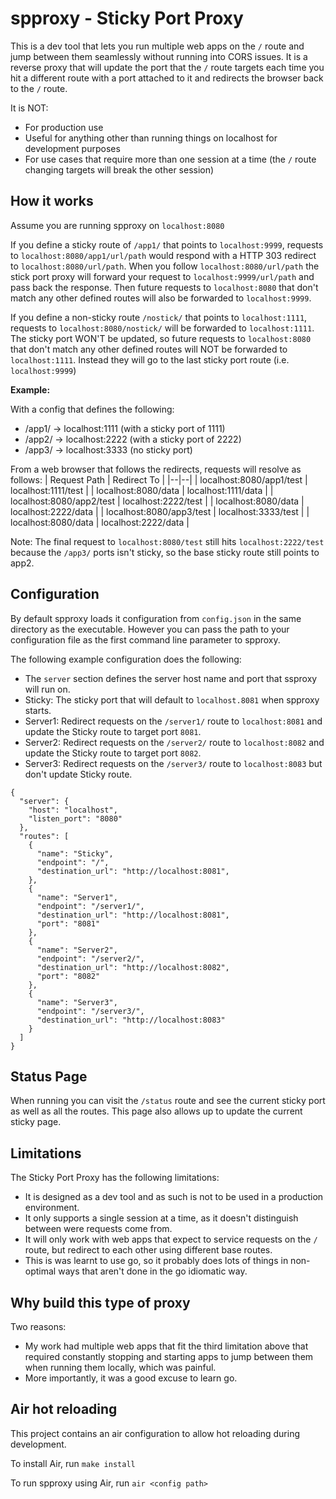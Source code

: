 
# spproxy - Sticky Port Proxy

This is a dev tool that lets you run multiple web apps on the `/` route and jump between them seamlessly without running into CORS issues.  It is a reverse proxy that will update the port that the `/` route targets each time you hit a different route with a port attached to it and redirects the browser back to the `/` route.

It is NOT:
- For production use
- Useful for anything other than running things on localhost for development purposes
- For use cases that require more than one session at a time (the `/` route changing targets will break the other session)

## How it works

Assume you are running spproxy on `localhost:8080`

If you define a sticky route of `/app1/` that points to `localhost:9999`, requests to `localhost:8080/app1/url/path` would respond with a HTTP 303 redirect to `localhost:8080/url/path`.  When you follow `localhost:8080/url/path` the stick port proxy will forward your request to `localhost:9999/url/path` and pass back the response.  Then future requests to `localhost:8080` that don't match any other defined routes will also be forwarded to `localhost:9999`.

If you define a non-sticky route `/nostick/` that points to `localhost:1111`, requests to `localhost:8080/nostick/` will be forwarded to `localhost:1111`.  The sticky port WON'T be updated, so future requests to `localhost:8080` that don't match any other defined routes will NOT be forwarded to `localhost:1111`.  Instead they will go to the last sticky port route (i.e. `localhost:9999`)

**Example:**

With a config that defines the following:
- /app1/ -> localhost:1111 (with a sticky port of 1111)
- /app2/ -> localhost:2222 (with a sticky port of 2222)
- /app3/ -> localhost:3333 (no sticky port)

From a web browser that follows the redirects, requests will resolve as follows:
| Request Path | Redirect To |
|--|--|
| localhost:8080/app1/test | localhost:1111/test |
| localhost:8080/data | localhost:1111/data |
| localhost:8080/app2/test | localhost:2222/test |
| localhost:8080/data | localhost:2222/data |
| localhost:8080/app3/test | localhost:3333/test |
| localhost:8080/data | localhost:2222/data |

Note: The final request to `localhost:8080/test` still hits `localhost:2222/test` because the `/app3/` ports isn't sticky, so the base sticky route still points to app2.

## Configuration

By default spproxy loads it configuration from `config.json` in the same directory as the executable.  However you can pass the path to your configuration file as the first command line parameter to spproxy.

The following example configuration does the following:
- The `server` section defines the server host name and port that ssproxy will run on.
- Sticky: The sticky port that will default to `localhost.8081` when spproxy starts.
- Server1: Redirect requests on the `/server1/` route to `localhost:8081` and update the Sticky route to target port `8081`.
- Server2: Redirect requests on the `/server2/` route to `localhost:8082` and update the Sticky route to target port `8082`.
- Server3: Redirect requests on the `/server3/` route to `localhost:8083` but don't update Sticky route.

```
{
  "server": {
    "host": "localhost",
    "listen_port": "8080"
  },
  "routes": [
    {
      "name": "Sticky",
      "endpoint": "/",
      "destination_url": "http://localhost:8081",
    },
    {
      "name": "Server1",
      "endpoint": "/server1/",
      "destination_url": "http://localhost:8081",
      "port": "8081"
    },
    {
      "name": "Server2",
      "endpoint": "/server2/",
      "destination_url": "http://localhost:8082",
      "port": "8082"
    },
    {
      "name": "Server3",
      "endpoint": "/server3/",
      "destination_url": "http://localhost:8083"
    }
  ]
}
```

## Status Page

When running you can visit the `/status` route and see the current sticky port as well as all the routes.  This page also allows up to update the current sticky page.

## Limitations

The Sticky Port Proxy has the following limitations:
- It is designed as a dev tool and as such is not to be used in a production environment.
- It only supports a single session at a time, as it doesn't distinguish between were requests come from.
- It will only work with web apps that expect to service requests on the `/` route, but redirect to each other using different base routes.
- This is was learnt to use go, so it probably does lots of things in non-optimal ways that aren't done in the go idiomatic way.

## Why build this type of proxy

Two reasons:
- My work had multiple web apps that fit the third limitation above that required constantly stopping and starting apps to jump between them when running them locally, which was painful.
- More importantly, it was a good excuse to learn go.

## Air hot reloading

This project contains an air configuration to allow hot reloading during development.

To install Air, run `make install`

To run spproxy using Air, run `air <config path>`
